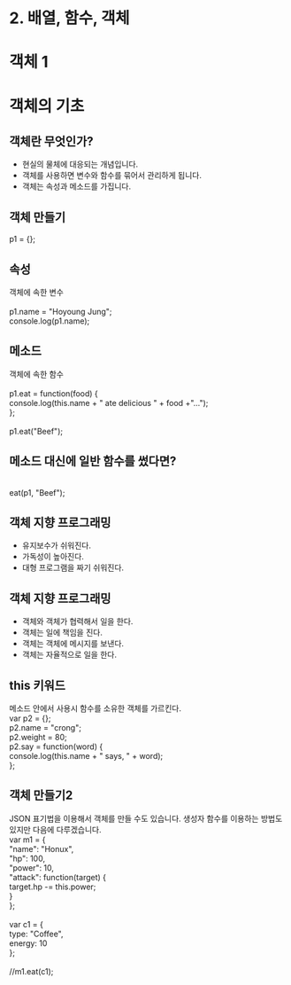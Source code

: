 # 2. 배열, 함수, 객체

# 객체 1

# 객체의 기초

## 객체란 무엇인가?

- 현실의 물체에 대응되는 개념입니다.
- 객체를 사용하면 변수와 함수를 묶어서 관리하게 됩니다.
- 객체는 속성과 메소드를 가집니다.

## 객체 만들기
p1 = {};

## 속성
객체에 속한 변수<br/>
<br/>
p1.name = "Hoyoung Jung";<br/>
console.log(p1.name);

## 메소드
객체에 속한 함수<br/>
<br/>
p1.eat = function(food) {<br/>
    console.log(this.name + " ate delicious " + food +"...");<br/>
};<br/>
<br/>
p1.eat("Beef");<br/>

## 메소드 대신에 일반 함수를 썼다면?
<br/>
eat(p1, "Beef");

## 객체 지향 프로그래밍

- 유지보수가 쉬워진다.
- 가독성이 높아진다.
- 대형 프로그램을 짜기 쉬워진다.

## 객체 지향 프로그래밍

- 객체와 객체가 협력해서 일을 한다.
- 객체는 일에 책임을 진다.
- 객체는 객체에 메시지를 보낸다.
- 객체는 자율적으로 일을 한다.

## this 키워드
메소드 안에서 사용시 함수를 소유한 객체를 가르킨다.
<br/>
var p2 = {};<br/>
p2.name = "crong";<br/>
p2.weight = 80;<br/>
p2.say = function(word) {<br/>
    console.log(this.name + " says, " + word);<br/>
};

## 객체 만들기2
JSON 표기법을 이용해서 객체를 만들 수도 있습니다. 생성자 함수를 이용하는 방법도 있지만 다음에 다루겠습니다.
<br/>
var m1 = {<br/>
  "name": "Honux",<br/>
  "hp": 100,<br/>
  "power": 10,<br/>
  "attack": function(target) {<br/>
    target.hp -= this.power;<br/>
  }<br/>
};<br/>
<br/>
var c1 = {<br/>
   type: "Coffee",<br/>
   energy: 10<br/>
};<br/>
<br/>
//m1.eat(c1);

